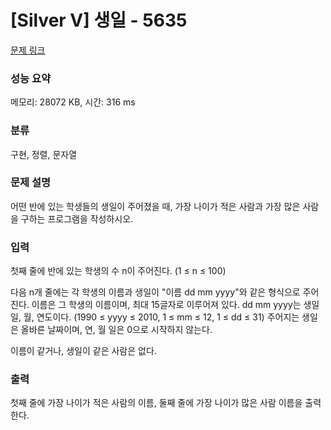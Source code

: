 # [Silver V] 생일 - 5635 

[문제 링크](https://www.acmicpc.net/problem/5635) 

### 성능 요약

메모리: 28072 KB, 시간: 316 ms

### 분류

구현, 정렬, 문자열

### 문제 설명

<p>어떤 반에 있는 학생들의 생일이 주어졌을 때, 가장 나이가 적은 사람과 가장 많은 사람을 구하는 프로그램을 작성하시오.</p>

### 입력 

 <p>첫째 줄에 반에 있는 학생의 수 n이 주어진다. (1 ≤ n ≤ 100)</p>

<p>다음 n개 줄에는 각 학생의 이름과 생일이 "이름 dd mm yyyy"와 같은 형식으로 주어진다. 이름은 그 학생의 이름이며, 최대 15글자로 이루어져 있다. dd mm yyyy는 생일 일, 월, 연도이다. (1990 ≤ yyyy ≤ 2010, 1 ≤ mm ≤ 12, 1 ≤ dd ≤ 31) 주어지는 생일은 올바른 날짜이며, 연, 월 일은 0으로 시작하지 않는다.</p>

<p>이름이 같거나, 생일이 같은 사람은 없다.</p>

### 출력 

 <p>첫째 줄에 가장 나이가 적은 사람의 이름, 둘째 줄에 가장 나이가 많은 사람 이름을 출력한다.</p>

